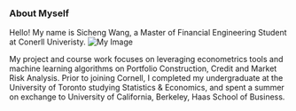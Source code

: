 ### About Myself 

Hello! My name is Sicheng Wang, a Master of Financial Engineering Student at Conerll Univeristy. 
![My Image](<img src="https://github.com/wangsic4/Sicheng-personal-website/blob/main/brooklyn%20bridge.JPG" width=30% height=30%>)


My project and course work focuses on leveraging econometrics tools and machine learning algorithms on Portfolio Construction, Credit and Market Risk Analysis. Prior to joining Cornell, I completed my undergraduate at the University of Toronto studying Statistics & Economics, and spent a summer on exchange to University of California, Berkeley, Haas School of Business.



